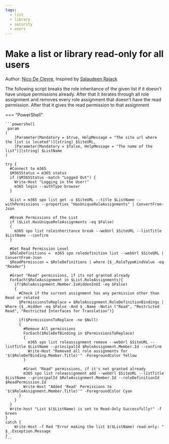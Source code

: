 ```yaml
---
tags:
  - list
  - library
  - security
  - users
---
```


# Make a list or library read-only for all users

Author: [Nico De Cleyre](https://www.nicodecleyre.com), Inspired by [Salaudeen Rajack](https://www.sharepointdiary.com/2020/03/sharepoint-online-make-list-read-only-using-powershell.html)

The following script breaks the role inheritance of the given list if it doesn't have unique permissions already. After that it iterates through all role assignment and removes every role assignment that doesn't have the read permission. After that it gives the read permission to that assignment

=== "PowerShell"

    ```powershell
     param
    (
        [Parameter(Mandatory = $true, HelpMessage = "The site url where the list is located")][string] $SiteURL,
        [Parameter(Mandatory = $false, HelpMessage = "The name of the list")][string] $ListName
    )

    try {
      #Connect to m365
      $M365Status = m365 status
      if ($M365Status -match "Logged Out") {
        Write-Host "Logging in the User!"
        m365 login --authType browser
      }

      $List = m365 spo list get -u $SiteURL --title $ListName --withPermissions --properties "HasUniqueRoleAssignments" | ConvertFrom-Json

      #Break Permissions of the List
      if ($List.HasUniqueRoleAssignments -eq $False)
      {
        m365 spo list roleinheritance break --webUrl $SiteURL --listTitle $ListName --confirm
      }

      #Get Read Permission Level
      $RoleDefinitions =  m365 spo roledefinition list --webUrl $SiteURL | ConvertFrom-Json
      $ReadPermission = $RoleDefinitions | where {$_.RoleTypeKindValue -eq "Reader"}
        
      #Grant "Read" permissions, if its not granted already 
      ForEach($RoleAssignment in $List.RoleAssignments){
        if($RoleAssignment.Member.IsHiddenInUI -eq $False)
        {
          #Check if the current assignment has any permission other than Read or related
          $PermissionsToReplace = $RoleAssignment.RoleDefinitionBindings | Where {$_.Hidden -eq $False -And $_.Name -Notin ("Read", "Restricted Read", "Restricted Interfaces for Translation")}

          if($PermissionsToReplace -ne $Null)
          {
            #Remove All permissions
            ForEach($RoleDefBinding in $PermissionsToReplace)
            {
              m365 spo list roleassignment remove --webUrl $SiteURL --listTitle $ListName --principalId $RoleAssignment.Member.Id --confirm
              Write-Host "Removed all role assignments for '$($RoleDefBinding.Member.Title)'" -ForegroundColor Yellow
            }

            #Grant "Read" permissions, if it's not granted already
            m365 spo list roleassignment add --webUrl $SiteURL --listTitle $ListName --principalId $RoleAssignment.Member.Id --roleDefinitionId $ReadPermission.Id
            Write-Host "Added 'Read' Permissions to '$($RoleAssignment.Member.Title)'" -ForegroundColor Cyan
          }
        }
      }
      Write-host "List $($ListName) is set to Read-Only Successfully!" -f Green
    }
    catch {
        Write-Host -f Red "Error making the list $($ListName) read-only: " $_.Exception.Message
    }
    ```
